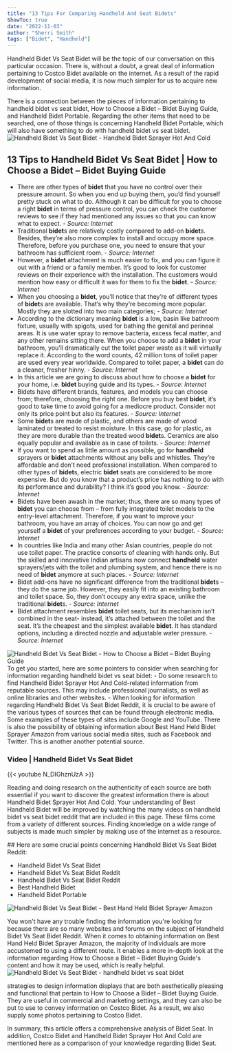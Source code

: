 ```yaml
---
title: "13 Tips For Comparing Handheld And Seat Bidets"
ShowToc: true 
date: "2022-11-03"
author: "Sherri Smith" 
tags: ["Bidet", "Handheld"]
---
```


Handheld Bidet Vs Seat Bidet will be the topic of our conversation on this particular occasion. There is, without a doubt, a great deal of information pertaining to Costco Bidet available on the internet. As a result of the rapid development of social media, it is now much simpler for us to acquire new information.

There is a connection between the pieces of information pertaining to handheld bidet vs seat bidet, How to Choose a Bidet – Bidet Buying Guide, and Handheld Bidet Portable. Regarding the other items that need to be searched, one of those things is concerning Handheld Bidet Portable, which will also have something to do with handheld bidet vs seat bidet.
<img loading="lazy" src="https://www.biorelief.com/wp-content/uploads/2010/10/TP200-Travel-Bidet6-960x960.jpg" onerror="this.onerror=null;this.src='https://blogger.googleusercontent.com/img/a/AVvXsEhe7F7TRXHtjiKvHb5vS7DmnxvpHiDyoYyYvm1nHB3Qp2_w3BnM6A2eq4v7FYxCC9bfZt3a9vIMtAYEKUiaDQbHMg-ViyGmRIj39MLp0bGFfgfYw1Dc9q_H-T0wiTm3l0Uq42dETrN9eC8aGJ9_IORZsxST1AcLR7np1koOfcc7tnHa4S8Mwz_xD9d0=s16000';" alt="Handheld Bidet Vs Seat Bidet - Handheld Bidet Sprayer Hot And Cold" >

## 13 Tips to Handheld Bidet Vs Seat Bidet | How to Choose a Bidet – Bidet Buying Guide
-   There are other types of **bidet** that you have no control over their pressure amount. So when you end up buying them, you’d find yourself pretty stuck on what to do. Although it can be difficult for you to choose a right **bidet** in terms of pressure control, you can check the customer reviews to see if they had mentioned any issues so that you can know what to expect. - <cite>Source: Internet</cite>
-   Traditional **bidet**s are relatively costly compared to add-on **bidet**s. Besides, they’re also more complex to install and occupy more space. Therefore, before you purchase one, you need to ensure that your bathroom has sufficient room. - <cite>Source: Internet</cite>
-   However, a **bidet** attachment is much easier to fix, and you can figure it out with a friend or a family member. It’s good to look for customer reviews on their experience with the installation. The customers would mention how easy or difficult it was for them to fix the **bidet**. - <cite>Source: Internet</cite>
-   When you choosing a **bidet**, you’ll notice that they’re of different types of **bidet**s are available. That’s why they’re becoming more popular. Mostly they are slotted into two main categories; - <cite>Source: Internet</cite>
-   According to the dictionary meaning **bidet** is a low, basin like bathroom fixture, usually with spigots, used for bathing the genital and perineal areas. It is use water spray to remove bacteria, excess fecal matter, and any other remains sitting there. When you choose to add a **bidet** in your bathroom, you’ll dramatically cut the toilet paper waste as it will virtually replace it. According to the word counts, 42 million tons of toilet paper are used every year worldwide. Compared to toilet paper, a **bidet** can do a cleaner, fresher hinny. - <cite>Source: Internet</cite>
-   In this article we are going to discuss about how to choose a **bidet** for your home, i.e. **bidet** buying guide and its types. - <cite>Source: Internet</cite>
-   Bidets have different brands, features, and models you can choose from; therefore, choosing the right one. Before you buy best **bidet**, it’s good to take time to avoid going for a mediocre product. Consider not only its price point but also its features. - <cite>Source: Internet</cite>
-   Some **bidet**s are made of plastic, and others are made of wood laminated or treated to resist moisture. In this case, go for plastic, as they are more durable than the treated wood **bidet**s. Ceramics are also equally popular and available as in case of toilets. - <cite>Source: Internet</cite>
-   If you want to spend as little amount as possible, go for **handheld** sprayers or **bidet** attachments without any bells and whistles. They’re affordable and don’t need professional installation. When compared to other types of **bidet**s, electric **bidet** seats are considered to be more expensive. But do you know that a product’s price has nothing to do with its performance and durability? I think it’s good you know. - <cite>Source: Internet</cite>
-   Bidets have been awash in the market; thus, there are so many types of **bidet** you can choose from – from fully integrated toilet models to the entry-level attachment. Therefore, if you want to improve your bathroom, you have an array of choices. You can now go and get yourself a **bidet** of your preferences according to your budget. - <cite>Source: Internet</cite>
-   In countries like India and many other Asian countries, people do not use toilet paper. The practice consorts of cleaning with hands only. But the skilled and innovative Indian artisans now connect **handheld** water sprayers/jets with the toilet and plumbing system, and hence there is no need of **bidet** anymore at such places. - <cite>Source: Internet</cite>
-   Bidet add-ons have no significant difference from the traditional **bidet**s – they do the same job. However, they easily fit into an existing bathroom and toilet space. So, they don’t occupy any extra space, unlike the traditional **bidet**s. - <cite>Source: Internet</cite>
-   Bidet attachment resembles **bidet** toilet seats, but its mechanism isn’t combined in the seat- instead, it’s attached between the toilet and the seat. It’s the cheapest and the simplest available **bidet**. It has standard options, including a directed nozzle and adjustable water pressure. - <cite>Source: Internet</cite>


<img loading="lazy" src="https://costcocouple.com/wp-content/uploads/2020/02/Toto-Washlet-Bidet-Costco-5.jpg" onerror="this.onerror=null;this.src='https://blogger.googleusercontent.com/img/a/AVvXsEhe7F7TRXHtjiKvHb5vS7DmnxvpHiDyoYyYvm1nHB3Qp2_w3BnM6A2eq4v7FYxCC9bfZt3a9vIMtAYEKUiaDQbHMg-ViyGmRIj39MLp0bGFfgfYw1Dc9q_H-T0wiTm3l0Uq42dETrN9eC8aGJ9_IORZsxST1AcLR7np1koOfcc7tnHa4S8Mwz_xD9d0=s16000';" alt="Handheld Bidet Vs Seat Bidet - How to Choose a Bidet – Bidet Buying Guide" >
To get you started, here are some pointers to consider when searching for information regarding handheld bidet vs seat bidet:
- Do some research to find Handheld Bidet Sprayer Hot And Cold-related information from reputable sources. This may include professional journalists, as well as online libraries and other websites.
- When looking for information regarding Handheld Bidet Vs Seat Bidet Reddit, it is crucial to be aware of the various types of sources that can be found through electronic media. Some examples of these types of sites include Google and YouTube. There is also the possibility of obtaining information about Best Hand Held Bidet Sprayer Amazon from various social media sites, such as Facebook and Twitter. This is another another potential source.

### Video | Handheld Bidet Vs Seat Bidet
{{< youtube N_DIGhznUzA >}} 


Reading and doing research on the authenticity of each source are both essential if you want to discover the greatest information there is about Handheld Bidet Sprayer Hot And Cold.
Your understanding of Best Handheld Bidet will be improved by watching the many videos on handheld bidet vs seat bidet reddit that are included in this page. These films come from a variety of different sources. Finding knowledge on a wide range of subjects is made much simpler by making use of the internet as a resource.
<script async="async" data-cfasync="false" src="//normallydemandedalter.com/fe63df3c5408708b15d8dc3d9b206b31/invoke.js"></script>
<div id="container-fe63df3c5408708b15d8dc3d9b206b31"></div>
## Here are some crucial points concerning Handheld Bidet Vs Seat Bidet Reddit:

- Handheld Bidet Vs Seat Bidet
- Handheld Bidet Vs Seat Bidet Reddit
- Handheld Bidet Vs Seat Bidet Reddit
- Best Handheld Bidet
- Handheld Bidet Portable

 <img loading="lazy" src="https://toiletseek.com/wp-content/uploads/2021/04/bidet-toilet-seat.jpg" onerror="this.onerror=null;this.src='https://blogger.googleusercontent.com/img/a/AVvXsEhe7F7TRXHtjiKvHb5vS7DmnxvpHiDyoYyYvm1nHB3Qp2_w3BnM6A2eq4v7FYxCC9bfZt3a9vIMtAYEKUiaDQbHMg-ViyGmRIj39MLp0bGFfgfYw1Dc9q_H-T0wiTm3l0Uq42dETrN9eC8aGJ9_IORZsxST1AcLR7np1koOfcc7tnHa4S8Mwz_xD9d0=s16000';" alt="Handheld Bidet Vs Seat Bidet - Best Hand Held Bidet Sprayer Amazon" >

You won't have any trouble finding the information you're looking for because there are so many websites and forums on the subject of Handheld Bidet Vs Seat Bidet Reddit.
When it comes to obtaining information on Best Hand Held Bidet Sprayer Amazon, the majority of individuals are more accustomed to using a different route. It enables a more in-depth look at the information regarding How to Choose a Bidet – Bidet Buying Guide's content and how it may be used, which is really helpful.
<img loading="lazy" src="https://www.biorelief.com/wp-content/uploads/2013/06/Mixing-Valve-5-960x636.jpg" onerror="this.onerror=null;this.src='https://blogger.googleusercontent.com/img/a/AVvXsEhe7F7TRXHtjiKvHb5vS7DmnxvpHiDyoYyYvm1nHB3Qp2_w3BnM6A2eq4v7FYxCC9bfZt3a9vIMtAYEKUiaDQbHMg-ViyGmRIj39MLp0bGFfgfYw1Dc9q_H-T0wiTm3l0Uq42dETrN9eC8aGJ9_IORZsxST1AcLR7np1koOfcc7tnHa4S8Mwz_xD9d0=s16000';" alt="Handheld Bidet Vs Seat Bidet - handheld bidet vs seat bidet" >

strategies to design information displays that are both aesthetically pleasing and functional that pertain to How to Choose a Bidet – Bidet Buying Guide. They are useful in commercial and marketing settings, and they can also be put to use to convey information on Costco Bidet. As a result, we also supply some photos pertaining to Costco Bidet.

In summary, this article offers a comprehensive analysis of Bidet Seat. In addition, Costco Bidet and Handheld Bidet Sprayer Hot And Cold are mentioned here as a comparison of your knowledge regarding Bidet Seat.

	

